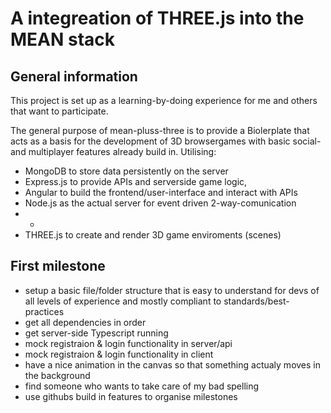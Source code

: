 # A integreation of THREE.js into the MEAN stack

## General information
This project is set up as a learning-by-doing experience for me and others that want to participate.

The general purpose of mean-pluss-three is to provide a Biolerplate that acts as a basis for the development of 3D browsergames with basic social- and multiplayer features already build in.
Utilising: 
* MongoDB to store data persistently on the server
* Express.js to provide APIs and serverside game logic,
* Angular to build the frontend/user-interface and interact with APIs
* Node.js as the actual server for event driven 2-way-comunication 
* +
* THREE.js to create and render 3D game enviroments (scenes)

## First milestone
* setup a basic file/folder structure that is easy to understand for   devs of all levels of experience and mostly compliant to   standards/best-practices
* get all dependencies in order
* get server-side Typescript running 
* mock registraion & login functionality in server/api
* mock registraion & login functionality in client
* have a nice animation in the canvas so that something actualy moves in the background
* find someone who wants to take care of my bad spelling
* use githubs build in features to organise milestones 






